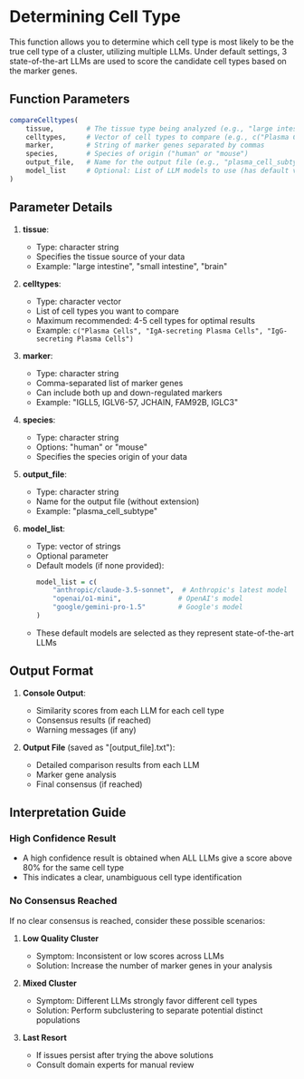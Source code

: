 # Determining Cell Type

This function allows you to determine which cell type is most likely to be the true cell type of a cluster, utilizing multiple LLMs. Under default settings, 3 state-of-the-art LLMs are used to score the candidate cell types based on the marker genes.


## Function Parameters

```r
compareCelltypes(
    tissue,        # The tissue type being analyzed (e.g., "large intestine")
    celltypes,     # Vector of cell types to compare (e.g., c("Plasma Cells", "IgA-secreting Plasma Cells"))
    marker,        # String of marker genes separated by commas
    species,       # Species of origin ("human" or "mouse")
    output_file,   # Name for the output file (e.g., "plasma_cell_subtype")
    model_list     # Optional: List of LLM models to use (has default values)
)
```

## Parameter Details

1. **tissue**: 
   - Type: character string
   - Specifies the tissue source of your data
   - Example: "large intestine", "small intestine", "brain"

2. **celltypes**: 
   - Type: character vector
   - List of cell types you want to compare
   - Maximum recommended: 4-5 cell types for optimal results
   - Example: `c("Plasma Cells", "IgA-secreting Plasma Cells", "IgG-secreting Plasma Cells")`

3. **marker**: 
   - Type: character string
   - Comma-separated list of marker genes
   - Can include both up and down-regulated markers
   - Example: "IGLL5, IGLV6-57, JCHAIN, FAM92B, IGLC3"

4. **species**: 
   - Type: character string
   - Options: "human" or "mouse"
   - Specifies the species origin of your data

5. **output_file**: 
   - Type: character string
   - Name for the output file (without extension)
   - Example: "plasma_cell_subtype"

6. **model_list**: 
   - Type: vector of strings
   - Optional parameter
   - Default models (if none provided):
     ```r
     model_list = c(
         "anthropic/claude-3.5-sonnet",  # Anthropic's latest model
         "openai/o1-mini",              # OpenAI's model
         "google/gemini-pro-1.5"        # Google's model
     )
     ```
   - These default models are selected as they represent state-of-the-art LLMs



## Output Format

1. **Console Output**:
   - Similarity scores from each LLM for each cell type
   - Consensus results (if reached)
   - Warning messages (if any)

2. **Output File** (saved as "[output_file].txt"):
   - Detailed comparison results from each LLM
   - Marker gene analysis
   - Final consensus (if reached)

## Interpretation Guide

### High Confidence Result
- A high confidence result is obtained when ALL LLMs give a score above 80% for the same cell type
- This indicates a clear, unambiguous cell type identification

### No Consensus Reached
If no clear consensus is reached, consider these possible scenarios:

1. **Low Quality Cluster**
   - Symptom: Inconsistent or low scores across LLMs
   - Solution: Increase the number of marker genes in your analysis

2. **Mixed Cluster**
   - Symptom: Different LLMs strongly favor different cell types
   - Solution: Perform subclustering to separate potential distinct populations

3. **Last Resort**
   - If issues persist after trying the above solutions
   - Consult domain experts for manual review
